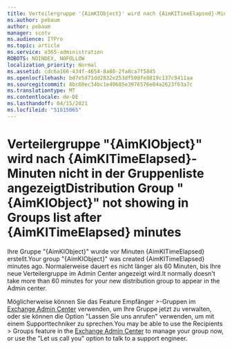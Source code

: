 ```yaml
---
title: Verteilergruppe '{AimKIObject}' wird nach {AimKITimeElapsed}-Minuten nicht in der Gruppenliste angezeigt
ms.author: pebaum
author: pebaum
manager: scotv
ms.audience: ITPro
ms.topic: article
ms.service: o365-administration
ROBOTS: NOINDEX, NOFOLLOW
localization_priority: Normal
ms.assetid: cdc6a166-434f-4654-8a80-2fa8ca7f5845
ms.openlocfilehash: bd7e5d71dd2832e253df508fe8819c137c9411aa
ms.sourcegitcommit: 8bc60ec34bc1e40685e3976576e04a2623f63a7c
ms.translationtype: MT
ms.contentlocale: de-DE
ms.lasthandoff: 04/15/2021
ms.locfileid: "51815065"
---
```

# <a name="distribution-group-aimkiobject-not-showing-in-groups-list-after-aimkitimeelapsed-minutes"></a><span data-ttu-id="62319-102">Verteilergruppe "{AimKIObject}" wird nach {AimKITimeElapsed}-Minuten nicht in der Gruppenliste angezeigt</span><span class="sxs-lookup"><span data-stu-id="62319-102">Distribution Group "{AimKIObject}" not showing in Groups list after {AimKITimeElapsed} minutes</span></span>

<span data-ttu-id="62319-103">Ihre Gruppe "{AimKIObject}" wurde vor Minuten {AimKITimeElapsed} erstellt.</span><span class="sxs-lookup"><span data-stu-id="62319-103">Your group "{AimKIObject}" was created {AimKITimeElapsed} minutes ago.</span></span> <span data-ttu-id="62319-104">Normalerweise dauert es nicht länger als 60 Minuten, bis Ihre neue Verteilergruppe im Admin Center angezeigt wird.</span><span class="sxs-lookup"><span data-stu-id="62319-104">It normally doesn't take more than 60 minutes for your new distribution group to appear in the Admin center.</span></span>
  
<span data-ttu-id="62319-105">Möglicherweise können Sie das Feature Empfänger >-Gruppen im [Exchange Admin Center](https://outlook.office365.com/ecp/?rfr=Admin_o365&amp;exsvurl=1&amp;mkt=en-US.aspx) verwenden, um Ihre Gruppe jetzt zu verwalten, oder sie können die Option "Lassen Sie uns anrufen" verwenden, um mit einem Supporttechniker zu sprechen.</span><span class="sxs-lookup"><span data-stu-id="62319-105">You may be able to use the Recipients > Groups feature in the [Exchange Admin Center](https://outlook.office365.com/ecp/?rfr=Admin_o365&amp;exsvurl=1&amp;mkt=en-US.aspx) to manage your group now, or use the "Let us call you" option to talk to a support engineer.</span></span> 
  